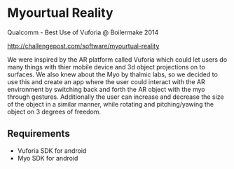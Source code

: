 # Myourtual Reality

Qualcomm - Best Use of Vuforia @ Boilermake 2014

http://challengepost.com/software/myourtual-reality

We were inspired by the AR platform called Vuforia which could let users do many things with thier mobile device and 3d object projections on to surfaces. We also knew about the Myo by thalmic labs, so we decided to use this and create an app where the user could interact with the AR environment by switching back and forth the AR object with the myo through gestures. Additionally the user can increase and decrease the size of the object in a similar manner, while rotating and pitching/yawing the object on 3 degrees of freedom.

## Requirements

- Vuforia SDK for android
- Myo SDK for android
